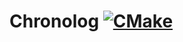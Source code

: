 # Chronolog [![CMake](https://img.shields.io/github/actions/workflow/status/kiddersmxj/chronolog/cmake.yml?style=for-the-badge)](https://github.com/kiddersmxj/chronolog/actions/workflows/cmake.yml)


